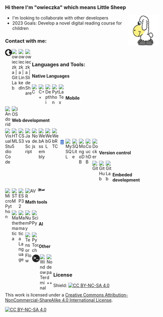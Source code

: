 ### Hi there I'm "owieczka" which means Little Sheep

<img align="right" alt="Logo" width="100px" src="./images/OwieczkaChod3.gif" />

- I'm looking to collaborate with other developers
- 2023 Goals: Develop a novel digital reading course for children

### Contact with me:

[<img align="left" alt="owieczka.net" width="22px" src="https://raw.githubusercontent.com/iconic/open-iconic/master/svg/globe.svg" />][website]
[<img align="left" alt="owieczka | GitLab" width="22px" src="https://cdn.jsdelivr.net/npm/simple-icons@3.13.0/icons/gitlab.svg" />][gitlab]
[<img align="left" alt="owieczka | LinkedIn" width="22px" src="https://cdn.jsdelivr.net/npm/simple-icons@v3/icons/linkedin.svg" />][linkedin]
[<img align="left" alt="owieczka | SlideShare" width="22px" src="https://cdn.jsdelivr.net/npm/simple-icons@3.13.0/icons/slideshare.svg" />][slideshare]

</br>

### Languages and Tools:

#### Native Languages

<img align="left" alt="C" width="22px" src="https://cdn.jsdelivr.net/npm/simple-icons@6.4.0/icons/c.svg" />
<img align="left" alt="C++" width="22px" src="https://cdn.jsdelivr.net/npm/simple-icons@6.4.0/icons/cplusplus.svg" />
<img align="left" alt="Depthi" width="22px" src="https://cdn.jsdelivr.net/npm/simple-icons@6.4.0/icons/delphi.svg" />
<!-- Pascal --->
<!-- Visual Basic --->
<!-- QBasic --->
<img align="left" alt="Python" width="22px" src="https://cdn.jsdelivr.net/npm/simple-icons@6.4.0/icons/python.svg" />
<img align="left" alt="LaTex" width="22px" src="https://cdn.jsdelivr.net/npm/simple-icons@6.4.0/icons/latex.svg">
<!-- TeX -->

</br>

<!--
https://cdn.jsdelivr.net/npm/simple-icons@6.4.0/icons/opengl.svg


-->

#### Mobile

<img align="left" alt="Andorid" width="22px" src="https://cdn.jsdelivr.net/npm/simple-icons@6.4.0/icons/android.svg" />
<img align="left" alt="iOS" width="22px" src="https://cdn.jsdelivr.net/npm/simple-icons@6.4.0/icons/ios.svg" />
</br>

#### Web development
<img align="left" alt="Visual Studio Code" width="22px" src="https://cdn.jsdelivr.net/npm/simple-icons@6.4.0/icons/visualstudiocode.svg" />
<img align="left" alt="HTML5" width="22px" src="https://cdn.jsdelivr.net/npm/simple-icons@6.4.0/icons/html5.svg" />
<img align="left" alt="CSS3" width="22px" src="https://cdn.jsdelivr.net/npm/simple-icons@6.4.0/icons/css3.svg" />
<img align="left" alt="JavaScript" width="22px" src="https://cdn.jsdelivr.net/npm/simple-icons@6.4.0/icons/javascript.svg" />
<img align="left" alt="Node.js" width="22px" src="https://cdn.jsdelivr.net/npm/simple-icons@6.4.0/icons/nodedotjs.svg" />

<img align="left" alt="WebAssembly" width="22px" src="https://cdn.jsdelivr.net/npm/simple-icons@6.4.0/icons/webassembly.svg" />
<img align="left" alt="WebGL" width="22px" src="https://cdn.jsdelivr.net/npm/simple-icons@6.4.0/icons/webgl.svg" />
<img align="left" alt="WebRTC" width="22px" src="https://cdn.jsdelivr.net/npm/simple-icons@6.4.0/icons/webrtc.svg" />

</br>
</br>
<img align="left" alt="SQL" width="22px" src="https://raw.githubusercontent.com/github/explore/80688e429a7d4ef2fca1e82350fe8e3517d3494d/topics/sql/sql.png" />
<img align="left" alt="MySQL" width="22px" src="https://cdn.jsdelivr.net/npm/simple-icons@6.4.0/icons/mysql.svg" />
<img align="left" alt="SQLite" width="22px" src="https://cdn.jsdelivr.net/npm/simple-icons@6.4.0/icons/sqlite.svg" />
<img align="left" alt="MongoDB" width="22px" src="https://cdn.jsdelivr.net/npm/simple-icons@6.4.0/icons/mongodb.svg" />
<img align="left" alt="CouchDB" width="22px" src="https://cdn.jsdelivr.net/npm/simple-icons@6.4.0/icons/apachecouchdb.svg" />

<img align="left" alt="Docker" width="22px" src="https://cdn.jsdelivr.net/npm/simple-icons@6.4.0/icons/docker.svg" />

</br>

#### Version control
<img align="left" alt="Git" width="22px" src="https://cdn.jsdelivr.net/npm/simple-icons@6.4.0/icons/git.svg" />
<img align="left" alt="GitHub" width="22px" src="https://cdn.jsdelivr.net/npm/simple-icons@6.4.0/icons/github.svg" />
<img align="left" alt="GitLab" width="22px" src="https://cdn.jsdelivr.net/npm/simple-icons@6.4.0/icons/gitlab.svg" />

</br>

#### Embeded development

<img align="left" alt="MicroPython" width="22px" src="https://cdn.jsdelivr.net/npm/simple-icons@6.4.0/icons/micropython.svg" />
<img align="left" alt="STM" width="22px" src="https://cdn.jsdelivr.net/npm/simple-icons@6.4.0/icons/stmicroelectronics.svg" />
<img align="left" alt="ESP32" width="22px" src="https://cdn.jsdelivr.net/npm/simple-icons@6.4.0/icons/espressif.svg" />
<img align="left" alt="AVR" width="42px" src="https://upload.wikimedia.org/wikipedia/commons/9/96/Avr_logo.svg" />
<img align="left" alt="AVR" width="22px" src="./icon/kicad.svg" />
<!--
atmel
microchip
ESP51
--->


</br>

#### Math tools
<!--<img align="left" alt="Matlab" width="22px" src="https://cdn.jsdelivr.net/npm/simple-icons@6.4.0/icons/matlab.svg" /> -->
<img align="left" alt="Mathematica" width="22px" src="https://cdn.jsdelivr.net/npm/simple-icons@6.4.0/icons/wolframmathematica.svg" />
<img align="left" alt="Mathematica Language" width="22px" src="https://cdn.jsdelivr.net/npm/simple-icons@6.4.0/icons/wolframlanguage.svg" />
<img align="left" alt="NumPy" width="22px" src="https://cdn.jsdelivr.net/npm/simple-icons@6.4.0/icons/numpy.svg" />
<img align="left" alt="SciPy" width="22px" src="https://cdn.jsdelivr.net/npm/simple-icons@6.4.0/icons/scipy.svg" />

</br>

#### AI 

<img align="left" alt="Tensor Flow" width="22px" src="https://cdn.jsdelivr.net/npm/simple-icons@6.4.0/icons/tensorflow.svg" />
<img align="left" alt="PyTorch" width="22px" src="https://cdn.jsdelivr.net/npm/simple-icons@6.4.0/icons/pytorch.svg" />

</br>

#### Other
<img align="left" alt="Linux Terminal" width="26px" src="https://raw.githubusercontent.com/github/explore/80688e429a7d4ef2fca1e82350fe8e3517d3494d/topics/terminal/terminal.png" />
<img align="left" alt="Window Terminal" width="22px" src="https://cdn.jsdelivr.net/npm/simple-icons@6.4.0/icons/windowsterminal.svg" />
<img align="left" alt="Nodepad ++" width="22px" src="https://cdn.jsdelivr.net/npm/simple-icons@6.4.0/icons/notepadplusplus.svg" />

</br>
</br>

<!-- 
OpenScad
SolidWorks
-->

<!--
**owieczka/owieczka** is a ✨ _special_ ✨ repository because its `README.md` (this file) appears on your GitHub profile.

Here are some ideas to get you started:

- 🔭 I’m currently working on ...
- 🌱 I’m currently learning ...
- 👯 I’m looking to collaborate on ...
- 🤔 I’m looking for help with ...
- 💬 Ask me about ...
- 📫 How to reach me: ...
- 😄 Pronouns: ...
- ⚡ Fun fact: ...
-->

### License

<!--CC-BY-NC-SA-4.0-->

Shield: [![CC BY-NC-SA 4.0][cc-by-nc-sa-shield]][cc-by-nc-sa]

This work is licensed under a
[Creative Commons Attribution-NonCommercial-ShareAlike 4.0 International License][cc-by-nc-sa].

[![CC BY-NC-SA 4.0][cc-by-nc-sa-image]][cc-by-nc-sa]

[cc-by-nc-sa]: http://creativecommons.org/licenses/by-nc-sa/4.0/
[cc-by-nc-sa-image]: https://licensebuttons.net/l/by-nc-sa/4.0/88x31.png
[cc-by-nc-sa-shield]: https://img.shields.io/badge/License-CC%20BY--NC--SA%204.0-lightgrey.svg

<!--
https://creativecommons.org/licenses/by-nc-sa/4.0/legalcode
-->


[website]: https://www.owieczka.net
[gitlab]: https://gitlab.com/owcakw
[linkedin]: https://www.linkedin.com/in/krzysztof-wegner-a455bb74/
[slideshare]: https://www.slideshare.net/KrzysztofWegner
